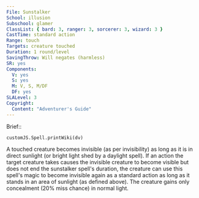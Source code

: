 ```yaml
---
File: Sunstalker
School: illusion
Subschool: glamer
ClassList: { bard: 3, ranger: 3, sorcerer: 3, wizard: 3 }
CastTime: standard action
Range: touch
Targets: creature touched
Duration: 1 round/level
SavingThrow: Will negates (harmless)
SR: yes
Components:
  V: yes
  S: yes
  M: V, S, M/DF
  DF: yes
SLALevel: 3
Copyright:
  Content: "Adventurer's Guide"
---
```

Brief:: 

```dataviewjs
customJS.Spell.printWiki(dv)
```

A touched creature becomes invisible (as per invisibility) as long as it is in direct sunlight (or bright light shed by a daylight spell). If an action the target creature takes causes the invisible creature to become visible but does not end the sunstalker spell's duration, the creature can use this spell's magic to become invisible again as a standard action as long as it stands in an area of sunlight (as defined above). The creature gains only concealment (20% miss chance) in normal light.
